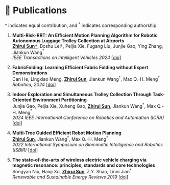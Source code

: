 # 📝 Publications
$\dagger$ indicates equal contribution, and $^{\ast}$ indicates corresponding authorship.


1. **Multi-Risk-RRT: An Efficient Motion Planning Algorithm for Robotic Autonomous Luggage Trolley Collection at Airports** <br />**<u>Zhirui Sun$\dagger$</u>**, Boshu Lei$\dagger$, Peijia Xie, Fugang Liu, Junjie Gao, Ying Zhang, Jiankun Wang$^{\ast}$ <br /> *IEEE Transactions on Intelligent Vehicles 2024* [[doi](https://doi.org/10.1109/TIV.2023.3349171)]

2. **FabricFolding: Learning Efficient Fabric Folding without Expert Demonstrations** <br />Can He, Lingxiao Meng, **<u>Zhirui Sun</u>**, Jiankun Wang$^{\ast}$, Max Q.-H. Meng$^{\ast}$ <br /> *Robotica, 2024* [[doi]()]

3. **Indoor Exploration and Simultaneous Trolley Collection Through Task-Oriented Environment Partitioning** <br />Junjie Gao, Peijia Xie, Xuheng Gao, **<u>Zhirui Sun</u>**, Jiankun Wang$^{\ast}$, Max Q.-H. Meng$^{\ast}$ <br /> *2024 IEEE International Conference on Robotics and Automation (ICRA)* [[doi]()]

4. **Multi-Tree Guided Efficient Robot Motion Planning** <br />**<u>Zhirui Sun</u>**, Jiankun Wang$^{\ast}$, Max Q.-H. Meng$^{\ast}$ <br /> *2022 International Symposium on Biomimetic Intelligence and Robotics (ISBIR)* [[doi]()]

5. **The state-of-the-arts of wireless electric vehicle charging via magnetic resonance: principles, standards and core technologies** <br />Songyan Niu, Haiqi Xu, **<u>Zhirui Sun</u>**, Z.Y. Shao, Linni Jian$^*$<br /> *Renewable and Sustainable Energy Reviews 2019* [[doi](https://doi.org/10.1016/j.rser.2019.109302)]



